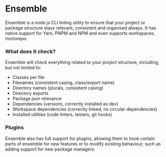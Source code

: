 # Ensemble

Ensemble is a node.js CLI linting utility to ensure that your project or package structure stays relevant, consistent and organised always. It has native support for Yarn, PNPM and NPM and even supports workspaces, monorepo.

### What does it check?

Ensemble will check everything related to your project structure, including, but not limited to:

- Classes per file
- Filenames (consistent casing, class/export name)
- Directory names (plurals, consistent casing)
- Directory exports
- Package.json relevance
- Dependencies (versions, correctly installed as dev)
- Workspace dependencies (correctly linked, no circular dependencies)
- Installed utilities (code linters, testers, git hooks)

### Plugins
Ensemble also has full support for plugins, allowing them to hook certain parts of ensemble for new features or to modify existing behaviour, such as adding support for new package managers.

